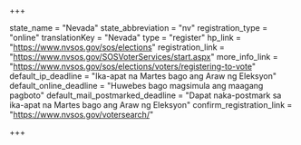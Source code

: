 +++

state_name = "Nevada"
state_abbreviation = "nv"
registration_type = "online"
translationKey = "Nevada"
type = "register"
hp_link = "https://www.nvsos.gov/sos/elections"
registration_link = "https://www.nvsos.gov/SOSVoterServices/start.aspx"
more_info_link = "https://www.nvsos.gov/sos/elections/voters/registering-to-vote"
default_ip_deadline = "Ika-apat na Martes bago ang  Araw ng Eleksyon"
default_online_deadline = "Huwebes bago magsimula ang maagang pagboto"
default_mail_postmarked_deadline = "Dapat naka-postmark sa ika-apat na Martes bago ang Araw ng Eleksyon"
confirm_registration_link = "https://www.nvsos.gov/votersearch/"

+++